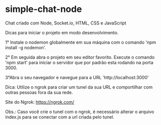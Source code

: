 # simple-chat-node
Chat criado com Node, Socket.io, HTML, CSS e JavaScript


Dicas para iniciar o projeto em modo desenvolvimento.

1° Instale o nodemon globalmente em sua máquina com o comando 'npm install -g nodemon'.

2° Em seguida abra o projeto em seu editor favorito. Execute o comando 'npm start' para iniciar o servidor que por padrão esta rodando na porta 3000.

3°Abra o seu navegador e navegue para a URL 'http://localhost:3000'

Dica: Utilize o ngrok para criar um tunel da sua URL e comportilhar com outras pessoas fora da sua rede.

Site do Ngrok: https://ngrok.com/

Obs.: Caso você crie o tunel com o ngrok, é necessário alterar o arquivo index.js para se conectar com a url criada pelo tunel.

